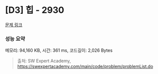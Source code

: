 # [D3] 힙 - 2930 

[문제 링크](https://swexpertacademy.com/main/code/problem/problemDetail.do?contestProbId=AV-Tj7ya3jYDFAXr) 

### 성능 요약

메모리: 94,160 KB, 시간: 361 ms, 코드길이: 2,026 Bytes



> 출처: SW Expert Academy, https://swexpertacademy.com/main/code/problem/problemList.do